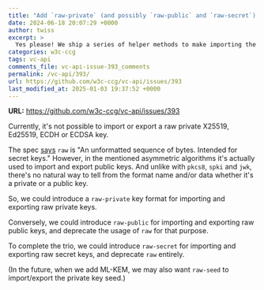 ```yaml
---
title: "Add `raw-private` (and possibly `raw-public` and `raw-secret`) key formats?"
date: 2024-06-18 20:07:29 +0000
author: twiss
excerpt: >
  Yes please! We ship a series of helper methods to make importing the raw bytes of an `Ed25519` private key more ergonomic for developers. All it does is to increase the attack surface of our library (which I've proposed to remove in https://github.com/anza-xyz/solana-web3.js/issues/47 at the expense of developer experience) where a platform API to import raw private key bytes would do just fine.
categories: w3c-ccg
tags: vc-api
comments_file: vc-api-issue-393_comments
permalink: /vc-api/393/
url: https://github.com/w3c-ccg/vc-api/issues/393
last_modified_at: 2025-01-03 19:37:52 +0000
---
```



**URL:** https://github.com/w3c-ccg/vc-api/issues/393

Currently, it's not possible to import or export a raw private X25519, Ed25519, ECDH or ECDSA key.

The spec [says](https://w3c.github.io/webcrypto/#dom-keyformat-raw) `raw` is "An unformatted sequence of bytes. Intended for secret keys." However, in the mentioned asymmetric algorithms it's actually used to import and export public keys. And unlike with `pkcs8`, `spki` and `jwk`, there's no natural way to tell from the format name and/or data whether it's a private or a public key.

So, we could introduce a `raw-private` key format for importing and exporting raw private keys.

Conversely, we could introduce `raw-public` for importing and exporting raw public keys, and deprecate the usage of `raw` for that purpose.

To complete the trio, we could introduce `raw-secret` for importing and exporting raw secret keys, and deprecate `raw` entirely.

(In the future, when we add ML-KEM, we may also want `raw-seed` to import/export the private key seed.)